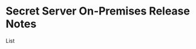 [title]: # (Secret Server On-Premises Release Notes)
[tags]: # (Release Notes)
[priority]: # (10)

# Secret Server On-Premises Release Notes

List